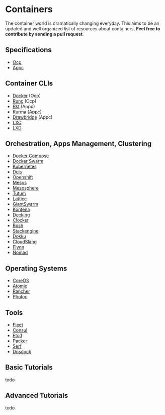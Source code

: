 # Containers
The container world is dramatically changing everyday. This aims to be an updated and well organized list of resources about containers. **Feel free to contribute by sending a pull request**.  

## Specifications
+ [Ocp](https://github.com/opencontainers/specs)
+ [Appc](https://github.com/appc/spec)

## Container CLIs
+ [Docker](https://www.docker.com/) (Ocp)
+ [Runc](http://runc.io/) (Ocp)
+ [Rkt](https://github.com/coreos/rkt) (Appc)
+ [Kurma](https://github.com/apcera/kurma) (Appc)
+ [Drawbridge](http://research.microsoft.com/en-us/projects/drawbridge/) (Appc)
+ [LXC](https://linuxcontainers.org/lxc/introduction/)
+ [LXD](https://linuxcontainers.org/lxd/introduction/)

## Orchestration, Apps Management, Clustering
+ [Docker Compose](https://www.docker.com/docker-compose)
+ [Docker Swarm](https://docs.docker.com/swarm/)
+ [Kubernetes](http://kubernetes.io/)
+ [Deis](http://deis.io/)
+ [Openshift](https://www.openshift.com/)
+ [Mesos](http://mesos.apache.org/)
+ [Mesosphere](https://mesosphere.com/)
+ [Tutum](https://www.tutum.co/)
+ [Lattice](http://lattice.cf/)
+ [GiantSwarm](https://giantswarm.io/)
+ [Kontena](http://www.kontena.io/)
+ [Decking](http://decking.io/)
+ [Clocker](https://github.com/brooklyncentral/clocker)
+ [Bosh](https://github.com/cf-platform-eng/docker-boshrelease)
+ [Stackengine](http://stackengine.com/)
+ [Dokku](https://github.com/progrium/dokku/)
+ [CloudSlang](http://www.cloudslang.io/)
+ [Flynn](https://flynn.io/)
+ [Nomad](https://nomadproject.io/)

## Operating Systems
+ [CoreOS](https://coreos.com/)
+ [Atomic](http://www.projectatomic.io/)
+ [Rancher](http://rancher.com/)
+ [Photon](https://vmware.github.io/photon/) 

## Tools
+ [Fleet](https://github.com/coreos/fleet)
+ [Consul](https://www.consul.io/)
+ [Etcd](https://github.com/coreos/etcd)
+ [Packer](https://www.packer.io/)
+ [Serf](https://www.serfdom.io/)
+ [Dnsdock](https://github.com/tonistiigi/dnsdock)

## Basic Tutorials
todo

## Advanced Tutorials
todo

